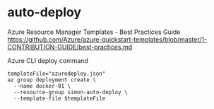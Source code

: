 # auto-deploy

Azure Resource Manager Templates - Best Practices Guide
https://github.com/Azure/azure-quickstart-templates/blob/master/1-CONTRIBUTION-GUIDE/best-practices.md

Azure CLI deploy command
```
templateFile="azuredeploy.json"
az group deployment create \
  --name docker-01 \
  --resource-group simon-auto-deploy \
  --template-file $templateFile
```